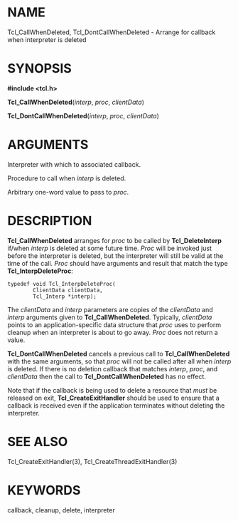 # NAME

Tcl_CallWhenDeleted, Tcl_DontCallWhenDeleted - Arrange for callback when
interpreter is deleted

# SYNOPSIS

**#include \<tcl.h\>**

**Tcl_CallWhenDeleted**(*interp*, *proc*, *clientData*)

**Tcl_DontCallWhenDeleted**(*interp*, *proc*, *clientData*)

# ARGUMENTS

Interpreter with which to associated callback.

Procedure to call when *interp* is deleted.

Arbitrary one-word value to pass to *proc*.

# DESCRIPTION

**Tcl_CallWhenDeleted** arranges for *proc* to be called by
**Tcl_DeleteInterp** if/when *interp* is deleted at some future time.
*Proc* will be invoked just before the interpreter is deleted, but the
interpreter will still be valid at the time of the call. *Proc* should
have arguments and result that match the type **Tcl_InterpDeleteProc**:

    typedef void Tcl_InterpDeleteProc(
            ClientData clientData,
            Tcl_Interp *interp);

The *clientData* and *interp* parameters are copies of the *clientData*
and *interp* arguments given to **Tcl_CallWhenDeleted**. Typically,
*clientData* points to an application-specific data structure that
*proc* uses to perform cleanup when an interpreter is about to go away.
*Proc* does not return a value.

**Tcl_DontCallWhenDeleted** cancels a previous call to
**Tcl_CallWhenDeleted** with the same arguments, so that *proc* will not
be called after all when *interp* is deleted. If there is no deletion
callback that matches *interp*, *proc*, and *clientData* then the call
to **Tcl_DontCallWhenDeleted** has no effect.

Note that if the callback is being used to delete a resource that *must*
be released on exit, **Tcl_CreateExitHandler** should be used to ensure
that a callback is received even if the application terminates without
deleting the interpreter.

# SEE ALSO

Tcl_CreateExitHandler(3), Tcl_CreateThreadExitHandler(3)

# KEYWORDS

callback, cleanup, delete, interpreter

<!---
Copyright (c) 1993 The Regents of the University of California
Copyright (c) 1994-1996 Sun Microsystems, Inc
-->

